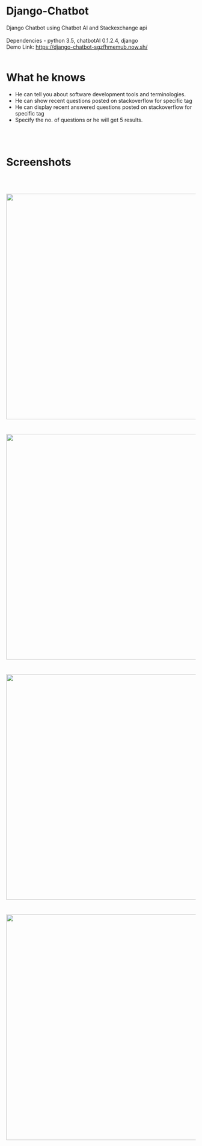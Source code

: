# Django-Chatbot
Django Chatbot using Chatbot AI and Stackexchange api
<br/>
<br/>
Dependencies - python 3.5, chatbotAI 0.1.2.4, django
<br/>
Demo Link: https://django-chatbot-sgzfhmemub.now.sh/
<br/>
<br/>
# What he knows
- He can tell you about software development tools and terminologies.
- He can show recent questions posted on stackoverflow for specific tag
- He can display recent answered questions posted on stackoverflow for specific tag
- Specify the no. of questions or he will get 5 results.
<br/>
<br/>

# Screenshots
<br/>
<br/>

<img src="https://github.com/srijannnd/Django-Chatbot/blob/master/screenshots/1.jpeg" height="600"><br/>
#

<img src="https://github.com/srijannnd/Django-Chatbot/blob/master/screenshots/2.jpeg" height="600"><br/>
#

<img src="https://github.com/srijannnd/Django-Chatbot/blob/master/screenshots/3.jpeg" height="600"><br/>
#

<img src="https://github.com/srijannnd/Django-Chatbot/blob/master/screenshots/4.jpeg" height="600"><br/>
